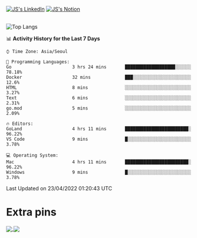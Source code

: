 
[![JS's LinkedIn](https://img.shields.io/badge/LinkedIn-blue?style=for-the-badge&logo=linkedin)](https://www.linkedin.com/in/jaeseung-lee-5a2a32139/) 
[![JS's Notion](https://img.shields.io/badge/Notion-black?style=for-the-badge&logo=notion)](https://bit.ly/ljswiki1) <br><br>
<!-- ![JS's GitHub stats](https://github-readme-stats-lemon-five.vercel.app/api?username=tkxkd0159&hide=contribs,prs,stars,issues&show_icons=true&theme=react&include_all_commits=true)   -->
![Top Langs](https://github-readme-stats-lemon-five.vercel.app/api/top-langs/?username=tkxkd0159&layout=compact&hide=jupyter%20notebook,scss,html,css&langs_count=10)  


<!--START_SECTION:waka-->
📊 **Activity History for the Last 7 Days** 

```text
⌚︎ Time Zone: Asia/Seoul

💬 Programming Languages: 
Go                       3 hrs 24 mins       ███████████████████░░░░░░   78.18% 
Docker                   32 mins             ███░░░░░░░░░░░░░░░░░░░░░░   12.6% 
HTML                     8 mins              ░░░░░░░░░░░░░░░░░░░░░░░░░   3.27% 
Text                     6 mins              ░░░░░░░░░░░░░░░░░░░░░░░░░   2.31% 
go.mod                   5 mins              ░░░░░░░░░░░░░░░░░░░░░░░░░   2.09%

🔥 Editors: 
GoLand                   4 hrs 11 mins       ████████████████████████░   96.22% 
VS Code                  9 mins              █░░░░░░░░░░░░░░░░░░░░░░░░   3.78%

💻 Operating System: 
Mac                      4 hrs 11 mins       ████████████████████████░   96.22% 
Windows                  9 mins              █░░░░░░░░░░░░░░░░░░░░░░░░   3.78%

```


 Last Updated on 23/04/2022 01:20:43 UTC
<!--END_SECTION:waka-->

# Extra pins
<a href="https://github.com/tkxkd0159/go-chain">
  <img align="center" src="https://github-readme-stats-lemon-five.vercel.app/api/pin/?username=tkxkd0159&repo=go-chain&theme=react" />
</a>
<a href="https://github.com/tkxkd0159/dsalgo">
  <img align="center" src="https://github-readme-stats-lemon-five.vercel.app/api/pin/?username=tkxkd0159&repo=dsalgo&theme=react" />
</a>

<!---
- 🔭 I’m currently working on ...
- 🌱 I’m currently learning blockchain and distributed network
- 👯 I’m looking to collaborate on ...
- 🤔 I’m looking for help with ...
- 💬 Ask me about ...
- 📫 How to reach me: ...
- 😄 Pronouns: ...
- ⚡ Fun fact: ...
-->
